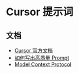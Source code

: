 # Cursor 提示词

## 文档

- [Cursor 官方文档](https://docs.cursor.com/get-started/welcome)
- [如何写出高质量 Prompt](https://langgptai.feishu.cn/wiki/C9i7wrU4eir4BmkIgQucUYUQndd)
- [Model Context Protocol](https://modelcontextprotocol.io/introduction)
